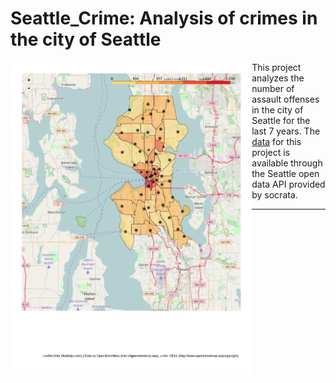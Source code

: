 # Seattle_Crime: Analysis of crimes in the city of Seattle

<img src =
"https://github.com/mscaudill/Seattle_Crime/blob/master/data/choropleth.pdf"
height="500" align="left">

This project analyzes the number of assault offenses in the city of Seattle
for the last 7 years. The
[data](https://dev.socrata.com/foundry/data.seattle.gov/y7pv-r3kh) for this
project is available through the Seattle open data API provided by socrata.

_______




